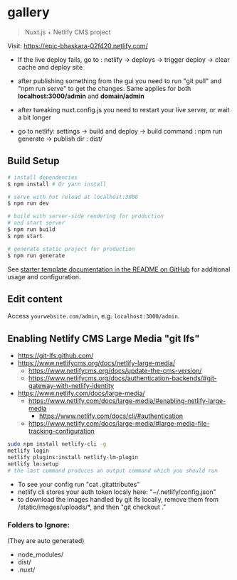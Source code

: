# gallery

> Nuxt.js + Netlify CMS project

Visit: https://epic-bhaskara-02f420.netlify.com/

- If the live deploy fails, go to : netlify -> deploys -> trigger deploy -> clear cache and deploy site

- after publishing something from the gui you need to run "git pull" and "npm run serve" to get the changes. Same applies for both **localhost:3000/admin** and **domain/admin**

- after tweaking nuxt.config.js you need to restart your live server, or wait a bit longer

- go to netlify: settings -> build and deploy -> build command : npm run generate -> publish dir : dist/ 

## Build Setup

``` bash
# install dependencies
$ npm install # Or yarn install

# serve with hot reload at localhost:3000
$ npm run dev

# build with server-side rendering for production
# and start server
$ npm run build
$ npm start

# generate static project for production
$ npm run generate
```

See [starter template documentation in the README on GitHub](https://github.com/renestalder/nuxt-netlify-cms-starter-template) for additional usage and configuration.

## Edit content

Access `yourwebsite.com/admin`, e.g. `localhost:3000/admin`.


## Enabling Netlify CMS Large Media "git lfs"
* https://git-lfs.github.com/
* https://www.netlifycms.org/docs/netlify-large-media/
    * https://www.netlifycms.org/docs/update-the-cms-version/
    * https://www.netlifycms.org/docs/authentication-backends/#git-gateway-with-netlify-identity
* https://www.netlify.com/docs/large-media/
    * https://www.netlify.com/docs/large-media/#enabling-netlify-large-media
        * https://www.netlify.com/docs/cli/#authentication
    * https://www.netlify.com/docs/large-media/#large-media-file-tracking-configuration

``` bash
sudo npm install netlify-cli -g
metlify login
netlify plugins:install netlify-lm-plugin
netlify lm:setup
# the last command produces an output command which you should run
```

- To see your config run "cat .gitattributes"
- netlify cli stores your auth token localy here: "~/.netlify/config.json"
- to download the images handled by git lfs locally, remove them from /static/images/uploads/*, and then "git checkout ."


### Folders to Ignore:
(They are auto generated)
- node_modules/
- dist/
- .nuxt/